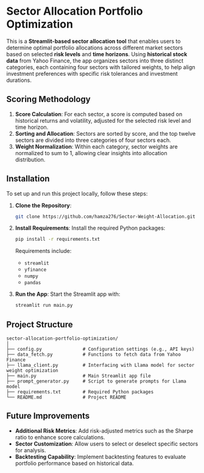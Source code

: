 # Sector Allocation Portfolio Optimization

This is a **Streamlit-based sector allocation tool** that enables users to determine optimal portfolio allocations across different market sectors based on selected **risk levels** and **time horizons**. Using **historical stock data** from Yahoo Finance, the app organizes sectors into three distinct categories, each containing four sectors with tailored weights, to help align investment preferences with specific risk tolerances and investment durations.


## Scoring Methodology

1. **Score Calculation**: For each sector, a score is computed based on historical returns and volatility, adjusted for the selected risk level and time horizon.
2. **Sorting and Allocation**: Sectors are sorted by score, and the top twelve sectors are divided into three categories of four sectors each.
3. **Weight Normalization**: Within each category, sector weights are normalized to sum to 1, allowing clear insights into allocation distribution.

## Installation

To set up and run this project locally, follow these steps:

1. **Clone the Repository**:
   ```bash
   git clone https://github.com/hamza276/Sector-Weight-Allocation.git
   ```

2. **Install Requirements**:
   Install the required Python packages:
   ```bash
   pip install -r requirements.txt
   ```
   Requirements include:
   - `streamlit`
   - `yfinance`
   - `numpy`
   - `pandas`

4. **Run the App**:
   Start the Streamlit app with:
   ```bash
   streamlit run main.py
   ```


## Project Structure
 ```
sector-allocation-portfolio-optimization/
│
├── config.py               # Configuration settings (e.g., API keys)
├── data_fetch.py           # Functions to fetch data from Yahoo Finance
├── llama_client.py         # Interfacing with Llama model for sector weight optimization
├── main.py                 # Main Streamlit app file
├── prompt_generator.py     # Script to generate prompts for Llama model
├── requirements.txt        # Required Python packages
└── README.md               # Project README
 ```

## Future Improvements

- **Additional Risk Metrics**: Add risk-adjusted metrics such as the Sharpe ratio to enhance score calculations.
- **Sector Customization**: Allow users to select or deselect specific sectors for analysis.
- **Backtesting Capability**: Implement backtesting features to evaluate portfolio performance based on historical data.




